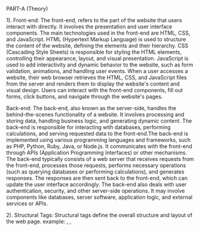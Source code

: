 PART-A (Theory)

1). 
Front-end:
The front-end, refers to the part of the website that users interact with directly. It involves the presentation and user interface components. The main technologies used in the front-end are HTML, CSS, and JavaScript.
HTML (Hypertext Markup Language) is used to structure the content of the website, defining the elements and their hierarchy. CSS (Cascading Style Sheets) is responsible for styling the HTML elements, controlling their appearance, layout, and visual presentation. JavaScript is used to add interactivity and dynamic behavior to the website, such as form validation, animations, and handling user events.
When a user accesses a website, their web browser retrieves the HTML, CSS, and JavaScript files from the server and renders them to display the website's content and visual design. Users can interact with the front-end components, fill out forms, click buttons, and navigate through the website's pages.

Back-end:
The back-end, also known as the server-side, handles the behind-the-scenes functionality of a website. It involves processing and storing data, handling business logic, and generating dynamic content. The back-end is responsible for interacting with databases, performing calculations, and serving requested data to the front-end.The back-end is implemented using various programming languages and frameworks, such as PHP, Python, Ruby, Java, or Node.js. It communicates with the front-end through APIs (Application Programming Interfaces) or other mechanisms.
The back-end typically consists of a web server that receives requests from the front-end, processes those requests, performs necessary operations (such as querying databases or performing calculations), and generates responses. The responses are then sent back to the front-end, which can update the user interface accordingly.
The back-end also deals with user authentication, security, and other server-side operations. It may involve components like databases, server software, application logic, and external services or APIs.


2).
Structural Tags:
  Structural tags define the overall structure and layout of the web page.
  example: <html>, <head>, <title>, <body>
Heading Tags: 
  Heading tags define various levels of headings on a page, from the main heading (h1) to subheadings (h2, h3, ....)
  example: <h1>Main Heading</h1>, <h2>Subheading</h2>
Paragraph Tags:
  Paragraph tags define paragraphs of text.
  example: <p>This is a paragraph.</p>
Link Tags:
  Link tags define hyperlinks to other web pages or resources.
  example: <a #href="https://www.google.com">google</a>
Image Tags:
  Image tags define and display images on a web page.
  example: <img #src="image.jpg" alt="image">
Form Tags:
  Form tags define interactive forms for user input, such as text fields, checkboxes, and buttons.
  example: 
   <form>
      label for="name">Name:</label>
      input type="text" id="name">
      button type="submit">Submit</button>
   </form>
Table Tags:
  Table tags define tables to display tabular data.
  example: 
    "<table>
      <tr>
         <th>Header 1</th>
         <th>Header 2</th>
      </tr>
      <tr>
         <td>Data 1</td>
         <td>Data 2</td>
      </tr>
    </table>"
List Tags:
  List tags define ordered (numbered) and unordered (bullet) lists.
  example: 
"<ul>
  <li>Item 1</li>
  <li>Item 2</li>
</ul>
<ol>
  <li>Item 1</li>
  <li>Item 2</li>
</ol>"


3).
The Virtual DOM (VDOM) is a concept used in frameworks like React.js to optimize the process of updating user interfaces. It works by creating a virtual representation of the actual DOM, which is a tree-like structure representing the elements in an HTML document. 
When a component's state changes, a new Virtual DOM tree is created. The framework then compares this new tree with the previous one to identify the differences, a process known as diffing. Only the necessary changes are determined and applied to the actual DOM, minimizing performance impact.
The framework generates a patch that represents the required changes to be made to the actual DOM. This patch is then applied, updating the necessary elements and properties. This approach reduces the number of direct DOM manipulations, leading to faster and more efficient updates.
The Virtual DOM ensures that the UI stays in sync with the component's state, resulting in a smoother user experience. It abstracts the complexities of DOM manipulation and allows developers to write declarative code, leaving the optimization to the framework.
Overall, the Virtual DOM provides an abstraction layer that allows developers to write declarative code while the framework handles the efficient rendering of the user interface. It improves rendering efficiency, reduces performance overhead, and results in a smoother user experience in web applications.


4).

MySQL:
1. Data Model: MySQL follows a structured, tabular data model based on predefined schemas and relationships.
2. Query Language: MySQL uses SQL (Structured Query Language) as the standard language for managing and querying relational databases.
3. ACID Compliance: MySQL emphasizes ACID (Atomicity, Consistency, Isolation, Durability) compliance, ensuring data integrity and transactional consistency.
4. Data Relationships: MySQL is well-suited for handling complex data relationships using joins and foreign keys, allowing for efficient data retrieval across multiple tables.
5. Use Cases: MySQL is commonly used for applications that require structured data, strict consistency, and complex queries, such as e-commerce platforms, banking systems, and content management systems.

NoSQL:
1. Data Model: NoSQL databases have a flexible or schema-less data model, allowing for dynamic and unstructured data storage.
2. Query Language: NoSQL databases use various query languages or APIs specific to their data model, such as MongoDB's query language or Cassandra Query Language (CQL).
3. Scalability: NoSQL databases excel at horizontal scalability, distributing data across multiple servers for improved performance and handling large-scale data.
4. Data Relationships: NoSQL databases often sacrifice strict data relationships in favor of high performance and scalability. They typically store related data together within a single document or distribute data across multiple nodes.
5. Use Cases: NoSQL databases are commonly used for handling large volumes of unstructured or semi-structured data, real-time data processing, and scenarios where scalability and flexibility are crucial, such as social media analytics, IoT applications, and recommendation engines.


5).
MySQL is a popular open-source relational database management system (RDBMS) known for its reliability, scalability, and ease of use. It follows the relational data model, storing data in tables with predefined schemas. MySQL uses SQL (Structured Query Language) as its query language, making it compatible with various programming languages and frameworks. It offers features such as transactions, indexes, and stored procedures, ensuring data integrity and performance optimization. MySQL is widely used in web development, e-commerce, content management systems, and many other applications where structured data management is essential. It has a large and active community, providing support, resources, and frequent updates. Additionally, MySQL offers different editions, including the open-source Community Edition and commercial Enterprise Edition, catering to various requirements and budgets. MySQL offers robust security features, including user authentication, encryption, and access control. It supports SSL/TLS connections for secure data transmission and has mechanisms to prevent unauthorized access and SQL injection attacks.MySQL integrates well with various programming languages, frameworks, and tools. It has connectors and APIs for languages such as PHP, Python, Java, and more, enabling seamless interaction and data manipulation from different application environments.
   




